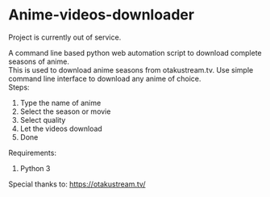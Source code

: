 # Anime-videos-downloader
Project is currently out of service.

A command line based python web automation script to download complete seasons of anime.  
This is used to download anime seasons from otakustream.tv. Use simple command line interface to download any anime of choice.  
Steps:  
  1. Type the name of anime  
  2. Select the season or movie  
  3. Select quality  
  4. Let the videos download  
  5. Done  
  
Requirements:  
  1. Python 3  
  
Special thanks to: https://otakustream.tv/  
